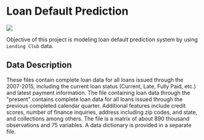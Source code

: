 # Loan Default Prediction

<img src="http://jihoon-kim.synology.me/wp-content/uploads/2017/07/LOAN.jpg">

Objective of this project is modeling loan default prediction system by using `Lending Club` data.

## Data Description
These files contain complete loan data for all loans issued through the 2007-2015, including the current loan status (Current, Late, Fully Paid, etc.) and latest payment information. The file containing loan data through the "present" contains complete loan data for all loans issued through the previous completed calendar quarter. Additional features include credit scores, number of finance inquiries, address including zip codes, and state, and collections among others. The file is a matrix of about 890 thousand observations and 75 variables. A data dictionary is provided in a separate file.
